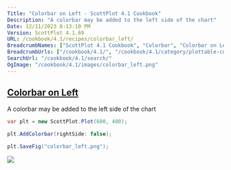```yaml
---
Title: "Colorbar on Left - ScottPlot 4.1 Cookbook"
Description: "A colorbar may be added to the left side of the chart"
Date: 12/11/2023 8:13:10 PM
Version: ScottPlot 4.1.69
URL: /cookbook/4.1/recipes/colorbar_left/
BreadcrumbNames: ["ScottPlot 4.1 Cookbook", "Colorbar", "Colorbar on Left"]
BreadcrumbUrls: ["/cookbook/4.1/", "/cookbook/4.1/category/plottable-colorbar", "/cookbook/4.1/recipes/colorbar_left/"]
SearchUrl: "/cookbook/4.1/search/"
OgImage: "/cookbook/4.1/images/colorbar_left.png"
---
```


<h2><a id='colorbar-on-left' href='/cookbook/4.1/recipes/colorbar_left/'>Colorbar on Left</a></h2>

A colorbar may be added to the left side of the chart

```cs
var plt = new ScottPlot.Plot(600, 400);

plt.AddColorbar(rightSide: false);

plt.SaveFig("colorbar_left.png");
```

<img src='../../images/colorbar_left.png' class='d-block mx-auto my-5' />


